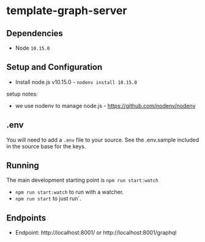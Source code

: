 # template-graph-server

## Dependencies

- Node `10.15.0`

## Setup and Configuration

- Install node.js v10.15.0 - `nodenv install 10.15.0`

setup notes:

- we use nodenv to manage node.js - https://github.com/nodenv/nodenv

## .env

You will need to add a `.env` file to your source. See the .env.sample included in the source base for the keys.

## Running

The main development starting point is `npm run start:watch`

- `npm run start:watch` to run with a watcher.
- `npm run start` to just run`.

## Endpoints

- Endpoint: http://localhost:8001/ or http://localhost:8001/graphql
